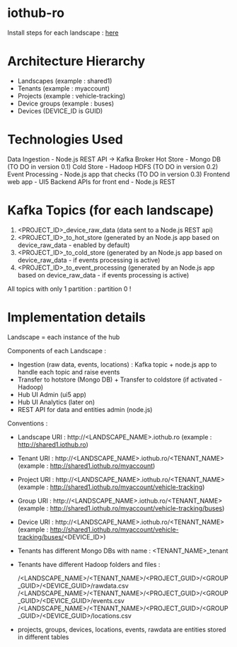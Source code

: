 # iothub-ro

Install steps for each landscape : [here](INSTALL.md)

# Architecture Hierarchy

 - Landscapes (example : shared1)
 - Tenants (example : myaccount)
 - Projects (example : vehicle-tracking)
 - Device groups (example : buses)
 - Devices (DEVICE_ID is GUID)

# Technologies Used

Data Ingestion - Node.js REST API -> Kafka Broker
Hot Store - Mongo DB (TO DO in version 0.1)
Cold Store - Hadoop HDFS (TO DO in version 0.2)
Event Processing - Node.js app that checks (TO DO in version 0.3)
Frontend web app - UI5
Backend APIs for front end - Node.js REST

# Kafka Topics (for each landscape)

1. <PROJECT_ID>_device_raw_data (data sent to a Node.js REST api)
2. <PROJECT_ID>_to_hot_store (generated by an Node.js app based on device_raw_data - enabled by default)
3. <PROJECT_ID>_to_cold_store (generated by an Node.js app based on device_raw_data - if events processing is active)
4. <PROJECT_ID>_to_event_processing (generated by an Node.js app based on device_raw_data - if events processing is active)

All topics with only 1 partition : partition 0 !

# Implementation details

Landscape = each instance of the hub

Components of each Landscape :

  - Ingestion (raw data, events, locations) : Kafka topic + node.js app to handle each topic and raise events
  - Transfer to hotstore (Mongo DB) + Transfer to coldstore (if activated - Hadoop)
  - Hub UI Admin (ui5 app)
  - Hub UI Analytics (later on)
  - REST API for data and entities admin (node.js)
  
Conventions :

  - Landscape URI : http://<LANDSCAPE_NAME>.iothub.ro (example : http://shared1.iothub.ro)
  - Tenant URI : http://<LANDSCAPE_NAME>.iothub.ro/<TENANT_NAME> (example : http://shared1.iothub.ro/myaccount)
  - Project URI : http://<LANDSCAPE_NAME>.iothub.ro/<TENANT_NAME> (example : http://shared1.iothub.ro/myaccount/vehicle-tracking)
  - Group URI : http://<LANDSCAPE_NAME>.iothub.ro/<TENANT_NAME> (example : http://shared1.iothub.ro/myaccount/vehicle-tracking/buses)
  - Device URI : http://<LANDSCAPE_NAME>.iothub.ro/<TENANT_NAME> (example : http://shared1.iothub.ro/myaccount/vehicle-tracking/buses/<DEVICE_ID>)
  
  - Tenants has different Mongo DBs with name : <TENANT_NAME>_tenant
  - Tenants have different Hadoop folders and files : 
  
      /<LANDSCAPE_NAME>/<TENANT_NAME>/<PROJECT_GUID>/<GROUP_GUID>/<DEVICE_GUID>/rawdata.csv
      /<LANDSCAPE_NAME>/<TENANT_NAME>/<PROJECT_GUID>/<GROUP_GUID>/<DEVICE_GUID>/events.csv
      /<LANDSCAPE_NAME>/<TENANT_NAME>/<PROJECT_GUID>/<GROUP_GUID>/<DEVICE_GUID>/locations.csv
  
  - projects, groups, devices, locations, events, rawdata are entities stored in different tables
